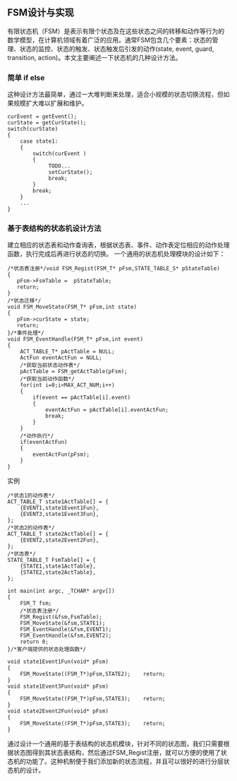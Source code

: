 ## FSM设计与实现

有限状态机（FSM）是表示有限个状态及在这些状态之间的转移和动作等行为的数学模型，在计算机领域有着广泛的应用。通常FSM包含几个要素：状态的管理、状态的监控、状态的触发、状态触发后引发的动作(state, event, guard, transition, action)。本文主要阐述一下状态机的几种设计方法。

### 简单 if else
这种设计方法最简单，通过一大堆判断来处理，适合小规模的状态切换流程，但如果规模扩大难以扩展和维护。

```
curEvent = getEvent();
curState = getCurState();
switch(curState)
{
    case state1:
    {
        switch(curEvent )
        {
             TODO...
             setCurState();
             break; 
        }
        break;
    }
    ...
}
```

### 基于表结构的状态机设计方法
建立相应的状态表和动作查询表，根据状态表、事件、动作表定位相应的动作处理函数，执行完成后再进行状态的切换。
一个通用的状态机处理模块的设计如下：

```
/*状态表注册*/void FSM_Regist(FSM_T* pFsm,STATE_TABLE_S* pStateTable)
{
   pFsm->FsmTable =  pStateTable;
   return;
}
/*状态迁移*/
void FSM_MoveState(FSM_T* pFsm,int state)
{
   pFsm->curState = state;
   return;
}/*事件处理*/
void FSM_EventHandle(FSM_T* pFsm,int event)
{
    ACT_TABLE_T* pActTable = NULL;
    ActFun eventActFun = NULL;
    /*获取当前状态动作表*/
    pActTable = FSM_getActTable(pFsm);
    /*获取当前动作函数*/
    for(int i=0;i<MAX_ACT_NUM;i++)
    {
        if(event == pActTable[i].event)
        {
            eventActFun = pActTable[i].eventActFun;
            break;
        }
    }
    /*动作执行*/
    if(eventActFun)
    {
        eventActFun(pFsm);
    }
}
```

实例
```
/*状态1的动作表*/
ACT_TABLE_T state1ActTable[] = {
    {EVENT1,state1Event1Fun},
    {EVENT3,state1Event3Fun},
};
/*状态2的动作表*/
ACT_TABLE_T state2ActTable[] = {
    {EVENT2,state2Event2Fun},
};
/*状态表*/
STATE_TABLE_T FsmTable[] = {
    {STATE1,state1ActTable},
    {STATE2,state2ActTable},
};

int main(int argc, _TCHAR* argv[])
{
    FSM_T fsm;
    /*状态表注册*/
    FSM_Regist(&fsm,FsmTable);
    FSM_MoveState(&fsm,STATE1);
    FSM_EventHandle(&fsm,EVENT1);
    FSM_EventHandle(&fsm,EVENT2);
    return 0;
}/*客户端提供的状态处理函数*/

void state1Event1Fun(void* pFsm)
{
    FSM_MoveState((FSM_T*)pFsm,STATE2);    return;
}
void state1Event3Fun(void* pFsm)
{
    FSM_MoveState((FSM_T*)pFsm,STATE3);    return;
}
void state2Event2Fun(void* pFsm)
{
    FSM_MoveState((FSM_T*)pFsm,STATE3);    return;
}
```

通过设计一个通用的基于表结构的状态机模块，针对不同的状态图，我们只需要根据状态图得到其状态表结构，然后通过FSM_Regist注册，就可以方便的使用了状态机的功能了。这种机制便于我们添加新的状态流程，并且可以很好的进行分层状态机的设计。